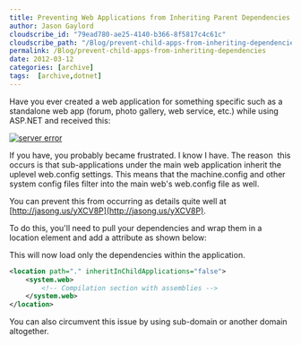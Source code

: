 ```yaml
---
title: Preventing Web Applications from Inheriting Parent Dependencies (bin)
author: Jason Gaylord
cloudscribe_id: "79ead780-ae25-4140-b366-8f5817c4c61c"
cloudscribe_path: "/Blog/prevent-child-apps-from-inheriting-dependencies"
permalink: /Blog/prevent-child-apps-from-inheriting-dependencies
date: 2012-03-12
categories: [archive]
tags:  [archive,dotnet]
---
```


Have you ever created a web application for something specific such as a standalone web app (forum, photo gallery, web service, etc.) while using ASP.NET and received this:

[![server error](https://cdn.jasongaylord.com/images/2012/03/12/servererror.png "server error")](https://cdn.jasongaylord.com/images/2012/03/12/servererror.png)

If you have, you probably became frustrated. I know I have. The reason  this occurs is that sub-applications under the main web application inherit the uplevel web.config settings. This means that the machine.config and other system config files filter into the main web's web.config file as well.

You can prevent this from occurring as details quite well at [http://jasong.us/yXCV8P](http://jasong.us/yXCV8P).

To do this, you'll need to pull your dependencies and wrap them in a location element and add a attribute as shown below:

This will now load only the dependencies within the application.

```xml
<location path="." inheritInChildApplications="false">
    <system.web>
        <!-- Compilation section with assemblies -->
    </system.web>
</location>
```

You can also circumvent this issue by using sub-domain or another domain altogether.